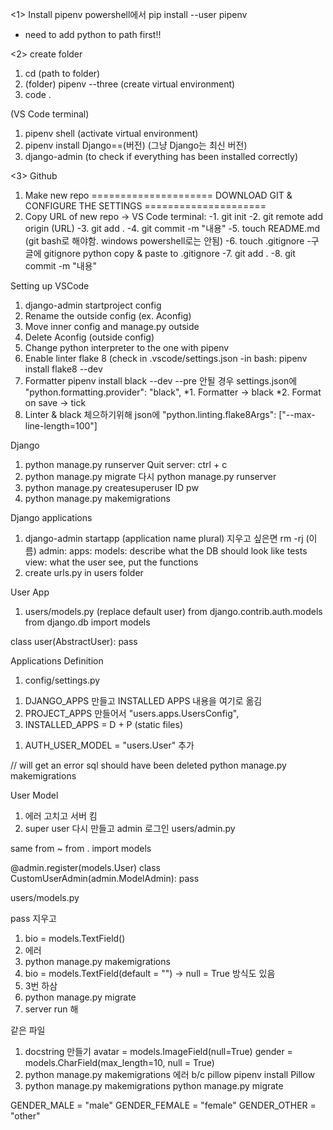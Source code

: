 <1> Install pipenv
powershell에서 
pip install --user pipenv
* need to add python to path first!!

<2> create folder
1. cd (path to folder)
2. (folder) pipenv --three (create virtual environment)
3. code .

(VS Code terminal)
1. pipenv shell (activate virtual environment)
2. pipenv install Django==(버전)
(그냥 Django는 최신 버전)
3. django-admin (to check if everything has been installed correctly)

<3> Github
1. Make new repo
=====================
DOWNLOAD GIT & CONFIGURE THE SETTINGS
=====================
2. Copy URL of new repo -> VS Code terminal:
-1. git init
-2. git remote add origin (URL)
-3. git add . 
-4. git commit -m "내용"
-5. touch README.md (git bash로 해야함. windows powershell로는 안됨)
-6. touch .gitignore
-구글에 gitignore python
copy & paste to .gitignore
-7. git add .
-8. git commit -m "내용"

Setting up VSCode
1. django-admin startproject config
2. Rename the outside config (ex. Aconfig)
3. Move inner config and manage.py outside
4. Delete Aconfig (outside config)
5. Change python interpreter to the one with pipenv
6. Enable linter flake 8 (check in .vscode/settings.json
-in bash: pipenv install flake8 --dev
7. Formatter
pipenv install black --dev --pre
안될 경우 settings.json에
"python.formatting.provider": "black",
*1. Formatter -> black
*2. Format on save -> tick
8. Linter & black 체으하기위해
json에 
"python.linting.flake8Args": ["--max-line-length=100"]

Django
1. python manage.py runserver
Quit server: ctrl + c
2. python manage.py migrate
다시 python manage.py runserver
3. python manage.py createsuperuser
ID
pw
4. python manage.py makemigrations

Django applications
1. django-admin startapp (application name plural)
지우고 싶은면 
rm -rj (이름)
admin:
apps:
models: describe what the DB should look like
tests
view: what the user see, put the functions
2. create urls.py in users folder

User App
1. users/models.py (replace default user)
from django.contrib.auth.models
from django.db import models

class user(AbstractUser):
  pass

Applications Definition
1. config/settings.py
1) DJANGO_APPS 만들고
INSTALLED APPS 내용을 여기로 옮김
2) PROJECT_APPS 만들어서
"users.apps.UsersConfig",
3) INSTALLED_APPS = D + P
(static files)

1. AUTH_USER_MODEL = "users.User" 추가

// will get an error
sql should have been deleted
python manage.py
makemigrations

User Model
1. 에러 고치고 서버 킴
2. super user 다시 만들고 admin 로그인
users/admin.py

same from ~
from . import models

@admin.register(models.User)
class CustomUserAdmin(admin.ModelAdmin):
  pass
  
users/models.py

pass 지우고

1. bio = models.TextField()
2. 에러
3. python manage.py makemigrations
4. bio = models.TextField(default = "")   -> null = True 방식도 있음
5. 3번 하삼
6. python manage.py migrate
7. server run 해

같은 파일
1. docstring 만들기
avatar = models.ImageField(null=True)
gender = models.CharField(max_length=10, null = True)
2. python manage.py makemigrations
에러 b/c pillow
pipenv install Pillow
3. python manage.py makemigrations
python manage.py migrate

GENDER_MALE = "male"
GENDER_FEMALE = "female"
GENDER_OTHER = "other"
